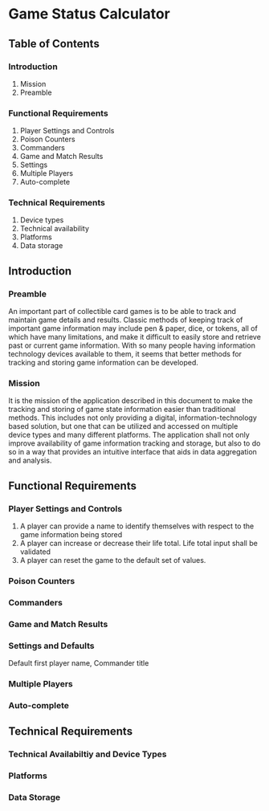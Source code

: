 # Game Status Calculator

## Table of Contents

### Introduction
1. Mission
2. Preamble

### Functional Requirements
1. Player Settings and Controls
2. Poison Counters
3. Commanders
4. Game and Match Results
5. Settings
6. Multiple Players
7. Auto-complete

### Technical Requirements
1. Device types
2. Technical availability
3. Platforms
4. Data storage

## Introduction

### Preamble

An important part of collectible card games is to be able to track and maintain game details and results. Classic methods of keeping track of important game information may include pen & paper, dice, or tokens, all of which have many limitations, and make it difficult to easily store and retrieve past or current game information. With so many people having information technology devices available to them, it seems that better methods for tracking and storing game information can be developed.

### Mission

It is the mission of the application described in this document to make the tracking and storing of game state information easier than traditional methods. This includes not only providing a digital, information-technology based solution, but one that can be utilized and accessed on multiple device types and many different platforms. The application shall not only improve availability of game information tracking and storage, but also to do so in a way that provides an intuitive interface that aids in data aggregation and analysis.

## Functional Requirements

### Player Settings and Controls
1. A player can provide a name to identify themselves with respect to the game information being stored
2. A player can increase or decrease their life total. Life total input shall be validated
3. A player can reset the game to the default set of values.
### Poison Counters

### Commanders

### Game and Match Results

### Settings and Defaults
Default first player name, Commander title

### Multiple Players

### Auto-complete

## Technical Requirements

### Technical Availabiltiy and Device Types

### Platforms

### Data Storage


